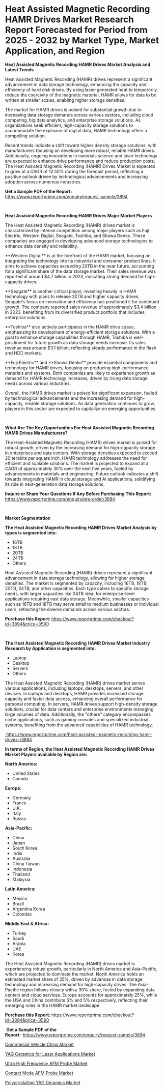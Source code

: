 <p><h1>Heat Assisted Magnetic Recording HAMR Drives Market Research Report Forecasted for Period from 2025 -  2032 by Market Type, Market Application, and Region</h1></p><p><strong>Heat Assisted Magnetic Recording HAMR Drives Market Analysis and Latest Trends</strong></p>
<p><p>Heat Assisted Magnetic Recording (HAMR) drives represent a significant advancement in data storage technology, enhancing the capacity and efficiency of hard disk drives. By using laser-generated heat to temporarily reduce the coercivity of the magnetic material, HAMR allows for data to be written at smaller scales, enabling higher storage densities.</p><p>The market for HAMR drives is poised for substantial growth due to increasing data storage demands across various sectors, including cloud computing, big data analytics, and enterprise storage solutions. As organizations seek efficient, high-capacity storage solutions to accommodate the explosion of digital data, HAMR technology offers a compelling solution.</p><p>Recent trends indicate a shift toward higher density storage solutions, with manufacturers focusing on developing more robust, reliable HAMR drives. Additionally, ongoing innovations in materials science and laser technology are expected to enhance drive performance and reduce production costs. The Heat Assisted Magnetic Recording (HAMR) Drives Market is expected to grow at a CAGR of 12.50% during the forecast period, reflecting a positive outlook driven by technological advancements and increasing adoption across numerous industries.</p></p>
<p><strong>Get a Sample PDF of the Report:&nbsp;</strong> <a href="https://www.reportprime.com/enquiry/request-sample/3894?utm_campaign=1999&utm_medium=2&utm_source=Github&utm_content=ia&utm_term=18032025&utm_id=heat-assisted-magnetic-recording-hamr-drives">https://www.reportprime.com/enquiry/request-sample/3894</a></p>
<p>&nbsp;</p>
<p><strong>Heat Assisted Magnetic Recording HAMR Drives Major Market Players</strong></p>
<p><p>The Heat Assisted Magnetic Recording (HAMR) drives market is characterized by intense competition among major players such as Fuji Electric, Western Digital, Seagate, Toshiba, and Showa Denko. These companies are engaged in developing advanced storage technologies to enhance data density and reliability.</p><p>**Western Digital** is at the forefront of the HAMR market, focusing on integrating the technology into its industrial and consumer product lines. It aims to achieve capacities exceeding 20TB in the near future, accounting for a significant share of the data storage market. Their sales revenue was reported at around $4.7 billion in 2023, indicating strong demand for high-capacity drives.</p><p>**Seagate** is another critical player, investing heavily in HAMR technology with plans to release 20TB and higher capacity drives. Seagate's focus on innovation and efficiency has positioned it for continued growth. The company reported sales revenue of approximately $3.4 billion in 2023, benefiting from its diversified product portfolio that includes enterprise solutions.</p><p>**Toshiba** also actively participates in the HAMR drive space, emphasizing its development of energy-efficient storage solutions. With a goal to enhance storage capabilities through HAMR, Toshiba is well-positioned for future growth as data storage needs increase. Its sales revenue was around $3.1 billion, reflecting steady performance in the flash and HDD markets.</p><p>**Fuji Electric** and **Showa Denko** provide essential components and technology for HAMR drives, focusing on producing high-performance materials and systems. Both companies are likely to experience growth as demand for HAMR technology increases, driven by rising data storage needs across various industries.</p><p>Overall, the HAMR drives market is poised for significant expansion, fueled by technological advancements and the increasing demand for high-capacity, reliable storage solutions. As data generation continues to grow, players in this sector are expected to capitalize on emerging opportunities.</p></p>
<p>&nbsp;</p>
<p><strong>What Are The Key Opportunities For Heat Assisted Magnetic Recording HAMR Drives Manufacturers?</strong></p>
<p><p>The Heat-Assisted Magnetic Recording (HAMR) drives market is poised for robust growth, driven by the increasing demand for high-capacity storage in enterprises and data centers. With storage densities expected to exceed 20 terabits per square inch, HAMR technology addresses the need for efficient and scalable solutions. The market is projected to expand at a CAGR of approximately 30% over the next five years, fueled by advancements in materials and engineering. Future outlook indicates a shift towards integrating HAMR in cloud storage and AI applications, solidifying its role in next-generation data storage solutions.</p></p>
<p><strong>Inquire or Share Your Questions If Any Before Purchasing This Report:</strong> <a href="https://www.reportprime.com/enquiry/pre-order/3894?utm_campaign=1999&utm_medium=2&utm_source=Github&utm_content=ia&utm_term=18032025&utm_id=heat-assisted-magnetic-recording-hamr-drives">https://www.reportprime.com/enquiry/pre-order/3894</a></p>
<p>&nbsp;</p>
<p><strong>Market Segmentation</strong></p>
<p><strong>The Heat Assisted Magnetic Recording HAMR Drives Market Analysis by types is segmented into:</strong></p>
<p><ul><li>16TB</li><li>18TB</li><li>20TB</li><li>24TB</li><li>Others</li></ul></p>
<p><p>Heat Assisted Magnetic Recording (HAMR) drives represent a significant advancement in data storage technology, allowing for higher storage densities. The market is segmented by capacity, including 16TB, 18TB, 20TB, 24TB, and other capacities. Each type caters to specific storage needs, with larger capacities like 24TB ideal for enterprise-level applications requiring vast data storage. Meanwhile, smaller capacities such as 16TB and 18TB may serve small to medium businesses or individual users, reflecting the diverse demands across various sectors.</p></p>
<p><strong>Purchase this Report:&nbsp;</strong><a href="https://www.reportprime.com/checkout?id=3894&price=3590&utm_campaign=1999&utm_medium=2&utm_source=Github&utm_content=ia&utm_term=18032025&utm_id=heat-assisted-magnetic-recording-hamr-drives">https://www.reportprime.com/checkout?id=3894&price=3590</a></p>
<p>&nbsp;</p>
<p><strong>The Heat Assisted Magnetic Recording HAMR Drives Market Industry Research by Application is segmented into:</strong></p>
<p><ul><li>Laptop</li><li>Desktop</li><li>Servers</li><li>Others</li></ul></p>
<p><p>The Heat Assisted Magnetic Recording (HAMR) drives market serves various applications, including laptops, desktops, servers, and other devices. In laptops and desktops, HAMR provides increased storage capacity and faster data access, enhancing overall performance for personal computing. In servers, HAMR drives support high-density storage solutions, crucial for data centers and enterprise environments managing large volumes of data. Additionally, the "others" category encompasses niche applications, such as gaming consoles and specialized industrial systems, benefiting from the advanced capabilities of HAMR technology.</p></p>
<p><a href="https://www.reportprime.com/heat-assisted-magnetic-recording-hamr-drives-r3894?utm_campaign=1999&utm_medium=2&utm_source=Github&utm_content=ia&utm_term=18032025&utm_id=heat-assisted-magnetic-recording-hamr-drives">&nbsp;https://www.reportprime.com/heat-assisted-magnetic-recording-hamr-drives-r3894</a></p>
<p><strong>In terms of Region, the Heat Assisted Magnetic Recording HAMR Drives Market Players available by Region are:</strong></p>
<p>
    <p> <strong> North America: </strong>
        <ul>
            <li>United States</li>
            <li>Canada</li>
        </ul>
        </p> 
    <p> <strong> Europe: </strong>
        <ul>
            <li>Germany</li>
            <li>France</li>
            <li>U.K.</li>
            <li>Italy</li>
            <li>Russia</li>
        </ul>
        </p> 
    <p> <strong> Asia-Pacific: </strong>
        <ul>
            <li>China</li>
            <li>Japan</li>
            <li>South Korea</li>
            <li>India</li>
            <li>Australia</li>
            <li>China Taiwan</li>
            <li>Indonesia</li>
            <li>Thailand</li>
            <li>Malaysia</li>
        </ul>
        </p> 
    <p> <strong> Latin America: </strong>
        <ul>
            <li>Mexico</li>
            <li>Brazil</li>
            <li>Argentina Korea</li>
            <li>Colombia</li>
        </ul>
        </p> 
    <p> <strong> Middle East & Africa: </strong>
        <ul>
            <li>Turkey</li>
            <li>Saudi</li>
            <li>Arabia</li>
            <li>UAE</li>
            <li>Korea</li>
        </ul>
    </p>
    </p>
<p><p>The Heat Assisted Magnetic Recording (HAMR) drives market is experiencing robust growth, particularly in North America and Asia-Pacific, which are projected to dominate the market. North America holds an estimated market share of 35%, driven by advances in data storage technology and increasing demand for high-capacity drives. The Asia-Pacific region follows closely with a 30% share, fueled by expanding data centers and cloud services. Europe accounts for approximately 25%, while the USA and China contribute 5% and 5% respectively, reflecting their emerging roles in the HAMR market landscape.</p></p>
<p><strong>Purchase this Report: </strong><a href="https://www.reportprime.com/checkout?id=3894&price=3590&utm_campaign=1999&utm_medium=2&utm_source=Github&utm_content=ia&utm_term=18032025&utm_id=heat-assisted-magnetic-recording-hamr-drives">https://www.reportprime.com/checkout?id=3894&price=3590</a></p>
<p>&nbsp;<strong>Get a Sample PDF of the Report:&nbsp;&nbsp;</strong><a href="https://www.reportprime.com/enquiry/request-sample/3894?utm_campaign=1999&utm_medium=2&utm_source=Github&utm_content=ia&utm_term=18032025&utm_id=heat-assisted-magnetic-recording-hamr-drives">https://www.reportprime.com/enquiry/request-sample/3894</a></p>
<p><strong></strong></p>
<p><p><a href="https://github.com/steegeneat/Market-Research-Report-List-1/blob/main/commercial-vehicle-chips-market.md?utm_campaign=1999&utm_medium=2&utm_source=Github&utm_content=ia&utm_term=18032025&utm_id=heat-assisted-magnetic-recording-hamr-drives">Commercial Vehicle Chips Market</a></p><p><a href="https://github.com/erkidrhoy/Market-Research-Report-List-1/blob/main/yag-ceramics-for-laser-applications-market.md?utm_campaign=1999&utm_medium=2&utm_source=Github&utm_content=ia&utm_term=18032025&utm_id=heat-assisted-magnetic-recording-hamr-drives">YAG Ceramics for Laser Applications Market</a></p><p><a href="https://github.com/enieyfabius/Market-Research-Report-List-1/blob/main/ultra-high-frequency-afm-probe-market.md?utm_campaign=1999&utm_medium=2&utm_source=Github&utm_content=ia&utm_term=18032025&utm_id=heat-assisted-magnetic-recording-hamr-drives">Ultra High Frequency AFM Probe Market</a></p><p><a href="https://github.com/payareganiou/Market-Research-Report-List-1/blob/main/contact-mode-afm-probe-market.md?utm_campaign=1999&utm_medium=2&utm_source=Github&utm_content=ia&utm_term=18032025&utm_id=heat-assisted-magnetic-recording-hamr-drives">Contact Mode AFM Probe Market</a></p><p><a href="https://github.com/milievkulov/Market-Research-Report-List-1/blob/main/polycrystalline-yag-ceramics-market.md?utm_campaign=1999&utm_medium=2&utm_source=Github&utm_content=ia&utm_term=18032025&utm_id=heat-assisted-magnetic-recording-hamr-drives">Polycrystalline YAG Ceramics Market</a></p></p>